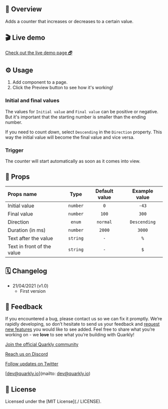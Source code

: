 ## 📖 Overview

Adds a counter that increases or decreases to a certain value.

## 🎬 Live demo

[Check out the live demo page 🗗](https://quarkly-catalog.netlify.app/counter/)

## ⚙️ Usage

  1. Add component to a page.
  2. Click the Preview button to see how it's working!

### Initial and final values

The values for `Initial value` and `Final value` can be positive or negative. But it's important that the starting number is smaller than the ending number.

If you need to count _down_, select `Descending` in the `Direction` property. This way the initial value will become the final value and vice versa. 

### Trigger

The counter will start automatically as soon as it comes into view.

## 🧩 Props

| Props name      |   Type   | Default value | Example value |
| :-------------------- | :------: | :------: | :-----: |
| Initial value    | `number` |   `0`    |  `-43`  |
| Final value     | `number` |  `100`   |  `300`  |
| Direction   |  `enum`  | `normal` | `Descending`  |
| Duration (in ms)  | `number` |  `2000`  | `3000`  |
| Text after the value   | `string` |   `-`    |   `%`   |
| Text in front of the value | `string` |   `-`    |   `$`   |

## 🗓 Changelog

 - 21/04/2021 (v1.0)
   - First version

## 📮 Feedback

If you encountered a bug, please contact us so we can fix it promptly. We’re rapidly developing, so don’t hesitate to send us your feedback and [request new features](https://community.quarkly.io/c/requests/11) you would like to see added. Feel free to share what you’re working on - we **love** to see what you’re building with Quarkly!

[Join the official Quarkly community](https://community.quarkly.io/)

[Reach us on Discord](https://discord.gg/f9KhSMGX)

[Follow updates on Twitter](https://twitter.com/quarklyapp)

[dev@quarkly.io](mailto: dev@quarkly.io)

## 📝 License

Licensed under the [MIT License](./ LICENSE).